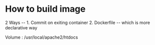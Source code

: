 # How to build image 

2 Ways 
    -- 1. Commit on exiting container 
       2. Dockerfile -- which is more declarative way 

Volume :
/usr/local/apache2/htdocs
